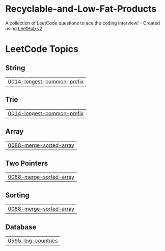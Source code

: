 # Recyclable-and-Low-Fat-Products
A collection of LeetCode questions to ace the coding interview! - Created using [LeetHub v2](https://github.com/arunbhardwaj/LeetHub-2.0)

<!---LeetCode Topics Start-->
# LeetCode Topics
## String
|  |
| ------- |
| [0014-longest-common-prefix](https://github.com/YSayaovong/Recyclable-and-Low-Fat-Products/tree/master/0014-longest-common-prefix) |
## Trie
|  |
| ------- |
| [0014-longest-common-prefix](https://github.com/YSayaovong/Recyclable-and-Low-Fat-Products/tree/master/0014-longest-common-prefix) |
## Array
|  |
| ------- |
| [0088-merge-sorted-array](https://github.com/YSayaovong/Recyclable-and-Low-Fat-Products/tree/master/0088-merge-sorted-array) |
## Two Pointers
|  |
| ------- |
| [0088-merge-sorted-array](https://github.com/YSayaovong/Recyclable-and-Low-Fat-Products/tree/master/0088-merge-sorted-array) |
## Sorting
|  |
| ------- |
| [0088-merge-sorted-array](https://github.com/YSayaovong/Recyclable-and-Low-Fat-Products/tree/master/0088-merge-sorted-array) |
## Database
|  |
| ------- |
| [0595-big-countries](https://github.com/YSayaovong/Recyclable-and-Low-Fat-Products/tree/master/0595-big-countries) |
<!---LeetCode Topics End-->